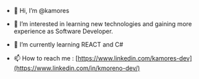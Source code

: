 - 👋 Hi, I’m @kamores
- 👀 I’m interested in learning new technologies and gaining more experience as Software Developer.
- 🌱 I’m currently learning REACT and C#

- 📫 How to reach me : [https://www.linkedin.com/kamores-dev](https://www.linkedin.com/in/kmoreno-dev/)


<!---
kamores/kamores is a ✨ special ✨ repository because its `README.md` (this file) appears on your GitHub profile.
You can click the Preview link to take a look at your changes.
--->
